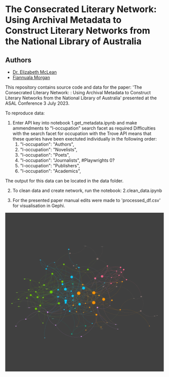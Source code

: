 # The Consecrated Literary Network: Using Archival Metadata to Construct Literary Networks from the National Library of Australia 

## Authors 
* [Dr. Elizabeth McLean](https://arts.unimelb.edu.au/enlightenment-romanticism-contemporary-culture/people/associate-researchers/associate-researchers/dr-elizabeth-mclean)
* [Fiannuala Morgan ](https://www.fiannualamorgan.com)

This repository contains source code and data for the paper: 'The Consecrated Literary Network: : Using Archival Metadata to Construct Literary Networks from the National Library of Australia' presented at the ASAL Conference 3 July 2023.

To reproduce data:

1. Enter API key into notebook 1.get_metadata.ipynb and make ammendments to "l-occupation" search facet as required 
Difficulties with the search facet for occupation with the Trove API means that these queries have been exectuted individually
in the following order:
    1. "l-occupation": "Authors",
    2. "l-occupation": "Novelists",
    3. "l-occupation": "Poets",
    4. "l-occupation": "Journalists", #Playwrights 0?
    5. "l-occupation": "Publishers",
    6. "l-occupation": "Academics",

The output for this data can be located in the data folder. 

2. To clean data and create network, run the notebook: 2.clean_data.ipynb

3. For the presented paper manual edits were made to 'processed_df.csv' for visualisation in Gephi.

![Network](Refined_Network_July_3.png)